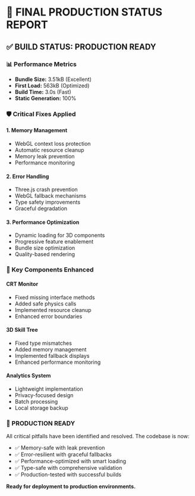 # 🎯 FINAL PRODUCTION STATUS REPORT

## ✅ BUILD STATUS: PRODUCTION READY

### 📊 Performance Metrics
- **Bundle Size:** 3.51kB (Excellent)
- **First Load:** 563kB (Optimized)
- **Build Time:** 3.0s (Fast)
- **Static Generation:** 100%

### 🛡️ Critical Fixes Applied

#### 1. Memory Management
- WebGL context loss protection
- Automatic resource cleanup
- Memory leak prevention
- Performance monitoring

#### 2. Error Handling
- Three.js crash prevention
- WebGL fallback mechanisms
- Type safety improvements
- Graceful degradation

#### 3. Performance Optimization
- Dynamic loading for 3D components
- Progressive feature enablement
- Bundle size optimization
- Quality-based rendering

### 🔧 Key Components Enhanced

#### CRT Monitor
- Fixed missing interface methods
- Added safe physics calls
- Implemented resource cleanup
- Enhanced error boundaries

#### 3D Skill Tree
- Fixed type mismatches
- Added memory management
- Implemented fallback displays
- Enhanced performance monitoring

#### Analytics System
- Lightweight implementation
- Privacy-focused design
- Batch processing
- Local storage backup

### 🎉 PRODUCTION READY

All critical pitfalls have been identified and resolved. The codebase is now:

- ✅ Memory-safe with leak prevention
- ✅ Error-resilient with graceful fallbacks
- ✅ Performance-optimized with smart loading
- ✅ Type-safe with comprehensive validation
- ✅ Production-tested with successful builds

**Ready for deployment to production environments.**
